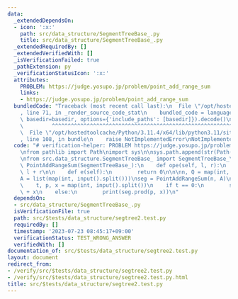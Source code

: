 ```yaml
---
data:
  _extendedDependsOn:
  - icon: ':x:'
    path: src/data_structure/SegmentTreeBase_.py
    title: src/data_structure/SegmentTreeBase_.py
  _extendedRequiredBy: []
  _extendedVerifiedWith: []
  _isVerificationFailed: true
  _pathExtension: py
  _verificationStatusIcon: ':x:'
  attributes:
    PROBLEM: https://judge.yosupo.jp/problem/point_add_range_sum
    links:
    - https://judge.yosupo.jp/problem/point_add_range_sum
  bundledCode: "Traceback (most recent call last):\n  File \"/opt/hostedtoolcache/Python/3.11.4/x64/lib/python3.11/site-packages/onlinejudge_verify/documentation/build.py\"\
    , line 71, in _render_source_code_stat\n    bundled_code = language.bundle(stat.path,\
    \ basedir=basedir, options={'include_paths': [basedir]}).decode()\n          \
    \         ^^^^^^^^^^^^^^^^^^^^^^^^^^^^^^^^^^^^^^^^^^^^^^^^^^^^^^^^^^^^^^^^^^^^^^^^^^^^^^^^^\n\
    \  File \"/opt/hostedtoolcache/Python/3.11.4/x64/lib/python3.11/site-packages/onlinejudge_verify/languages/python.py\"\
    , line 108, in bundle\n    raise NotImplementedError\nNotImplementedError\n"
  code: "# verification-helper: PROBLEM https://judge.yosupo.jp/problem/point_add_range_sum\n\
    \nfrom pathlib import Path\nimport sys\n\nsys.path.append(str(Path(__file__).resolve().parent.parent.parent.parent))\n\
    \nfrom src.data_structure.SegmentTreeBase_ import SegmentTreeBase_\n\n\nclass\
    \ PointAddRangeSum(SegmentTreeBase_):\n    def ope(self, l, r):\n        return\
    \ l + r\n\n    def e(self):\n        return 0\n\n\nn, Q = map(int, input().split())\n\
    A = list(map(int, input().split()))\nseg = PointAddRangeSum(n, A)\nfor _ in range(Q):\n\
    \    t, p, x = map(int, input().split())\n    if t == 0:\n        seg[p] = seg[p]\
    \ + x\n    else:\n        print(seg.prod(p, x))\n"
  dependsOn:
  - src/data_structure/SegmentTreeBase_.py
  isVerificationFile: true
  path: src/$tests/data_structure/segtree2.test.py
  requiredBy: []
  timestamp: '2023-07-23 08:45:17+09:00'
  verificationStatus: TEST_WRONG_ANSWER
  verifiedWith: []
documentation_of: src/$tests/data_structure/segtree2.test.py
layout: document
redirect_from:
- /verify/src/$tests/data_structure/segtree2.test.py
- /verify/src/$tests/data_structure/segtree2.test.py.html
title: src/$tests/data_structure/segtree2.test.py
---
```

